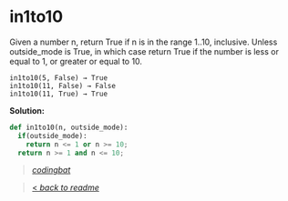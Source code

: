 # in1to10

Given a number n, return True if n is in the range 1..10, inclusive. Unless outside_mode is True, in which case return True if the number is less or equal to 1, or greater or equal to 10.

```
in1to10(5, False) → True
in1to10(11, False) → False
in1to10(11, True) → True
```

**Solution:**

```python
def in1to10(n, outside_mode):
  if(outside_mode):
    return n <= 1 or n >= 10;
  return n >= 1 and n <= 10;
```

> _[codingbat](https://codingbat.com/prob/p158497)_

> [< _back to readme_](/README.md)